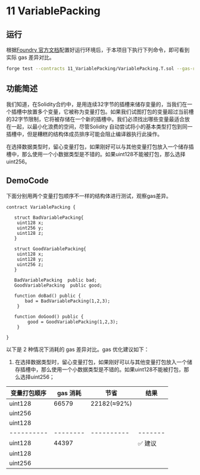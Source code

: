 # 11 VariablePacking

## 运行

根据[Foundry 官方文档](https://getfoundry.sh/)配置好运行环境后，于本项目下执行下列命令，即可看到实际 gas 差异对比。

```bash
forge test --contracts 11_VariablePacking/VariablePacking.T.sol --gas-report
```

## 功能简述

我们知道，在Solidity合约中，是用连续32字节的插槽来储存变量的，当我们在一个插槽中放置多个变量，它被称为变量打包。如果我们试图打包的变量超过当前槽的32字节限制，它将被存储在一个新的插槽中。我们必须找出哪些变量最适合放在一起，以最小化浪费的空间，尽管Solidity 自动尝试将小的基本类型打包到同一插槽中，但是糟糕的结构体成员排序可能会阻止编译器执行此操作。

在选择数据类型时，留心变量打包，如果刚好可以与其他变量打包放入一个储存插槽中，那么使用一个小数据类型是不错的。如果uint128不能被打包，那么选择uint256。

## DemoCode

下面分别用两个变量打包顺序不一样的结构体进行测试，观察gas差异。

```solidity
contract VariablePacking {

   struct BadVariablePacking{
    uint128 x;
    uint256 y;
    uint128 z;
   }

   struct GoodVariablePacking{
    uint128 x;
    uint128 y;
    uint256 z;
   }

   BadVariablePacking  public bad;
   GoodVariablePacking  public good;

   function doBad() public {
       bad = BadVariablePacking(1,2,3);
    }

   function doGood() public {
        good = GoodVariablePacking(1,2,3);
    }

}
```

以下是 2 种情况下消耗的 gas 差异对比。gas 优化建议如下：

1. 在选择数据类型时，留心变量打包，如果刚好可以与其他变量打包放入一个储存插槽中，那么使用一个小数据类型是不错的。如果uint128不能被打包，那么选择uint256；

| 变量打包顺序 | gas 消耗 | 节省     | 结果    |
| ---------- | -------- | ---------- | ------- |
| uint128    |  66579   | 22182(≈92%)|         |
| uint256    |          |            |         |
| uint128    |          |            |         |
| ---------- | -------- | ---------- | ------- |
| uint128    |  44397   |            | ✅ 建议 |
| uint128    |          |            |         |
| uint256    |          |            |         |
